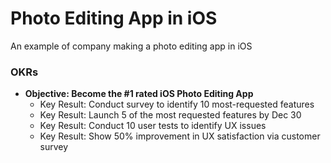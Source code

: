 # Photo Editing App in iOS

An example of company making a photo editing app in iOS

### OKRs

- **Objective: Become the #1 rated iOS Photo Editing App**
  - Key Result: Conduct survey to identify 10 most-requested features
  - Key Result: Launch 5 of the most requested features by Dec 30
  - Key Result: Conduct 10 user tests to identify UX issues
  - Key Result: Show 50% improvement in UX satisfaction via customer survey
